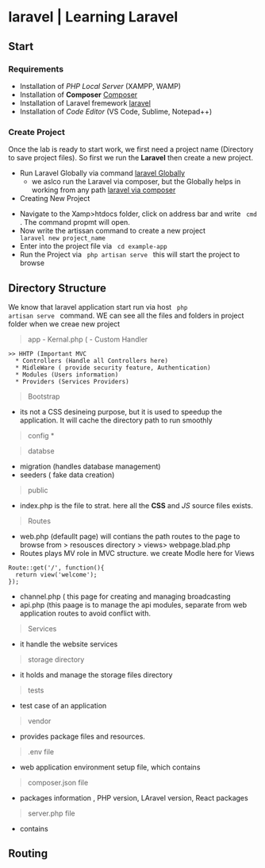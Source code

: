 # laravel | Learning Laravel

## Start
### Requirements
- Installation of *PHP Local Server* (XAMPP, WAMP)
- Installation of **Composer** [Composer](https://getcomposer.org/ )
- Installation of Laravel fremework [laravel](https://laravel.com/docs/8.x/installation#installation-via-composer)
- Installation of *Code Editor* (VS Code, Sublime, Notepad++)

### Create Project
Once the lab is ready to start work, we first need a project name (Directory to save project files). So first we run the __Laravel__ then create a new project.
- Run Laravel Globally via command  [laravel Globally](https://laravel.com/docs/8.x/installation#the-laravel-installer)
  - we aslco run the Laravel via composer, but the Globally helps in working from any path [laravel via composer](https://laravel.com/docs/8.x/installation#installation-via-composer)
- Creating New Project
 * Navigate to the Xamp>htdocs folder, click on address bar and write <code> cmd </code> . The command propmt will open.
 * Now write the artissan command to create a new project <code> laravel new project_name </code>
 * Enter into the project file via <code> cd example-app </code>
 * Run the Project via <code> php artisan serve </code> this will start the project to browse

## Directory Structure
We know that laravel application start run via host  <code> php artisan serve </code>  command.
WE can see all the files and folders in project folder when we creae new project

> app
    - Kernal.php (
    - Custom Handler
>
    >> HHTP (Important MVC
      * Controllers (Handle all Controllers here)
      * MidleWare ( provide security feature, Authentication)
      * Modules (Users information)
      * Providers (Services Providers)
> Bootstrap
  * its not a CSS desineing purpose, but it is used to speedup the application. It will cache the directory path to run smoothly

> config
    *

> databse
  * migration (handles database management)
  * seeders ( fake data creation)

> public
   * index.php is the file to strat.  here all the __CSS__ and _JS_ source files exists.

> Routes
  * web.php (defaullt page) will contians the path routes to the page to browse from > resousces directory > views> webpage.blad.php
  * Routes plays MV role in MVC structure. we create Modle here for Views

```
Route::get('/', function(){
  return view('welcome');
});
```
  * channel.php ( this page for creating and managing broadcasting
  * api.php (this paage is to manage the api modules, separate from web application routes to avoid conflict with.

> Services
  * it handle the website services

> storage directory
  - it holds and manage the storage files directory

> tests
  - test case of an application

> vendor
  - provides package files and resources.

> .env file
  * web application environment setup file, which contains

> composer.json file
  * packages information , PHP version, LAravel version, React packages

> server.php file
  * contains


## Routing


